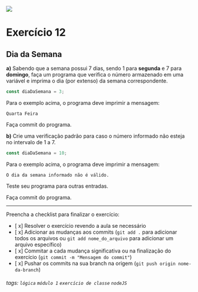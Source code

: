 ![](https://i.imgur.com/xG74tOh.png)

# Exercício 12

## Dia da Semana

**a)** Sabendo que a semana possui 7 dias, sendo 1 para **segunda** e 7 para **domingo**, faça um programa que verifica o número armazenado em uma variável e imprima o dia (por extenso) da semana correspondente.

```javascript
const diaDaSemana = 3;
```

Para o exemplo acima, o programa deve imprimir a mensagem:

```
Quarta Feira
```

Faça commit do programa.

**b)** Crie uma verificação padrão para caso o número informado não esteja no intervalo de 1 a 7.

```javascript
const diaDaSemana = 10;
```

Para o exemplo acima, o programa deve imprimir a mensagem:

```
O dia da semana informado não é válido.
```

Teste seu programa para outras entradas.

Faça commit do programa.

---

Preencha a checklist para finalizar o exercício:

- [ x] Resolver o exercício revendo a aula se necessário
- [ x] Adicionar as mudanças aos commits (`git add .` para adicionar todos os arquivos ou `git add nome_do_arquivo` para adicionar um arquivo específico)
- [ x] Commitar a cada mudança significativa ou na finalização do exercício (`git commit -m "Mensagem do commit"`)
- [ x] Pushar os commits na sua branch na origem (`git push origin nome-da-branch`)

###### tags: `lógica` `módulo 1` `exercício de classe` `nodeJS`

